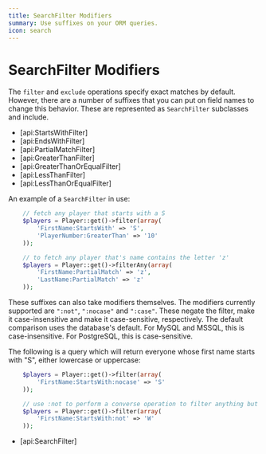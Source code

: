 ```yaml
---
title: SearchFilter Modifiers
summary: Use suffixes on your ORM queries.
icon: search
---
```

# SearchFilter Modifiers

The `filter` and `exclude` operations specify exact matches by default. However, there are a number of suffixes that
you can put on field names to change this behavior. These are represented as `SearchFilter` subclasses and include.

 * [api:StartsWithFilter]
 * [api:EndsWithFilter] 
 * [api:PartialMatchFilter]
 * [api:GreaterThanFilter]
 * [api:GreaterThanOrEqualFilter]
 * [api:LessThanFilter]
 * [api:LessThanOrEqualFilter]

An example of a `SearchFilter` in use:
	
```php
	// fetch any player that starts with a S
	$players = Player::get()->filter(array(
		'FirstName:StartsWith' => 'S',
		'PlayerNumber:GreaterThan' => '10'
	));

	// to fetch any player that's name contains the letter 'z'
	$players = Player::get()->filterAny(array(
		'FirstName:PartialMatch' => 'z',
		'LastName:PartialMatch' => 'z'
	));

```

These suffixes can also take modifiers themselves. The modifiers currently supported are `":not"`, `":nocase"` and 
`":case"`. These negate the filter, make it case-insensitive and make it case-sensitive, respectively. The default
comparison uses the database's default. For MySQL and MSSQL, this is case-insensitive. For PostgreSQL, this is 
case-sensitive.

The following is a query which will return everyone whose first name starts with "S", either lowercase or uppercase:

```php
	$players = Player::get()->filter(array(
		'FirstName:StartsWith:nocase' => 'S'
	));

	// use :not to perform a converse operation to filter anything but a 'W'
	$players = Player::get()->filter(array(
		'FirstName:StartsWith:not' => 'W'
	));

```

* [api:SearchFilter]
